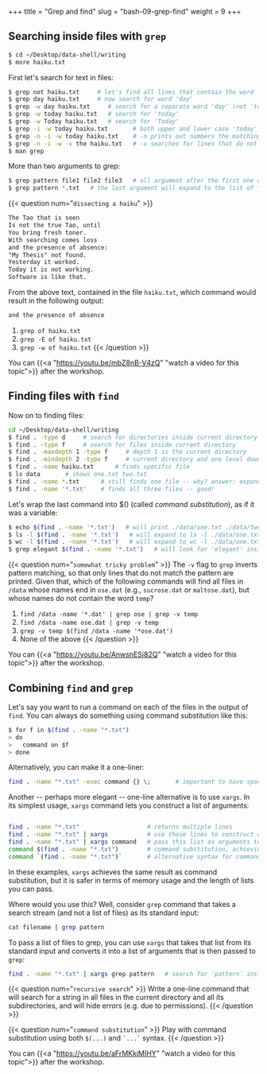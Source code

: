 +++
title = "Grep and find"
slug = "bash-09-grep-find"
weight = 9
+++

## Searching inside files with `grep`

```sh
$ cd ~/Desktop/data-shell/writing
$ more haiku.txt
```

First let's search for text in files:

```sh
$ grep not haiku.txt     # let's find all lines that contain the word 'not'
$ grep day haiku.txt     # now search for word 'day'
$ grep -w day haiku.txt     # search for a separate word 'day' (not 'today', etc.)
$ grep -w today haiku.txt   # search for 'today'
$ grep -w Today haiku.txt   # search for 'Today'
$ grep -i -w today haiku.txt       # both upper and lower case 'today'
$ grep -n -i -w today haiku.txt    # -n prints out numbers the matching lines
$ grep -n -i -w -v the haiku.txt   # -v searches for lines that do not contain 'the'
$ man grep
```

More than two arguments to grep:

```sh
$ grep pattern file1 file2 file3   # all argument after the first one are assumed to be filenames
$ grep pattern *.txt   # the last argument will expand to the list of *.txt files
```




{{< question num="`dissecting a haiku`" >}}
```txt
The Tao that is seen
Is not the true Tao, until
You bring fresh toner.
With searching comes loss
and the presence of absence:
"My Thesis" not found.
Yesterday it worked.
Today it is not working.
Software is like that.
```
From the above text, contained in the file `haiku.txt`, which command would result in the following output:
```txt
and the presence of absence
```
1. `grep of haiku.txt`
2. `grep -E of haiku.txt`
3. `grep -w of haiku.txt`
{{< /question >}}





<!-- 09-grep.mkv -->
<!-- {{< yt mbZ8nB-V4zQ 63 >}} -->
You can {{<a "https://youtu.be/mbZ8nB-V4zQ" "watch a video for this topic">}} after the workshop.





## Finding files with `find`

Now on to finding files:

```sh
cd ~/Desktop/data-shell/writing
$ find . -type d     # search for directories inside current directory
$ find . -type f     # search for files inside current directory
$ find . -maxdepth 1 -type f     # depth 1 is the current directory
$ find . -mindepth 2 -type f     # current directory and one level down
$ find . -name haiku.txt      # finds specific file
$ ls data       # shows one.txt two.txt
$ find . -name *.txt      # still finds one file -- why? answer: expands *.txt to haiku.txt
$ find . -name '*.txt'    # finds all three files -- good!
```

Let's wrap the last command into $() (called *command substitution*), as if it was a variable:

```sh
$ echo $(find . -name '*.txt')   # will print ./data/one.txt ./data/two.txt ./haiku.txt
$ ls -l $(find . -name '*.txt')   # will expand to ls -l ./data/one.txt ./data/two.txt ./haiku.txt
$ wc -l $(find . -name '*.txt')   # will expand to wc -l ./data/one.txt ./data/two.txt ./haiku.txt
$ grep elegant $(find . -name '*.txt')   # will look for 'elegant' inside all *.txt files
```




{{< question num="`somewhat tricky problem`" >}}
The `-v` flag to `grep` inverts pattern matching, so that only lines that do not match the pattern are printed. Given
that, which of the following commands will find all files in `/data` whose names end in `ose.dat` (e.g., `sucrose.dat`
or `maltose.dat`), but whose names do not contain the word `temp`?
1. `find /data -name '*.dat' | grep ose | grep -v temp`
2. `find /data -name ose.dat | grep -v temp`
3. `grep -v temp $(find /data -name '*ose.dat')`
4. None of the above
{{< /question >}}






<!-- 09-find.mkv -->
<!-- {{< yt AnwsnESj82Q 63 >}} -->
You can {{<a "https://youtu.be/AnwsnESj82Q" "watch a video for this topic">}} after the workshop.






## Combining `find` and `grep`
<!-- ## Running a command on the results of `find` -->

Let's say you want to run a command on each of the files in the output of `find`. You can always do something
using command substitution like this:

```sh
$ for f in $(find . -name "*.txt")
> do
>   command on $f
> done
```

Alternatively, you can make it a one-liner:

```sh
find . -name "*.txt" -exec command {} \;       # important to have spaces
```

Another -- perhaps more elegant -- one-line alternative is to use `xargs`. In its simplest usage, `xargs`
command lets you construct a list of arguments:

```sh

find . -name "*.txt"                   # returns multiple lines
find . -name "*.txt" | xargs           # use those lines to construct a list
find . -name "*.txt" | xargs command   # pass this list as arguments to `command`
command $(find . -name "*.txt")        # command substitution, achieving the same result (this is riskier!)
command `(find . -name "*.txt")`       # alternative syntax for command substitution
```

In these examples, `xargs` achieves the same result as command substitution, but it is safer in terms of
memory usage and the length of lists you can pass.

Where would you use this? Well, consider `grep` command that takes a search stream (and not a list of files)
as its standard input:

```sh
cat filename | grep pattern
```

To pass a list of files to grep, you can use `xargs` that takes that list from its standard input and converts
it into a list of arguments that is then passed to `grep`:

```sh
find . -name "*.txt" | xargs grep pattern   # search for `pattern` inside all those files (`grep` does not take a list of files as standard input)
```

{{< question num="`recursive search`" >}}
Write a one-line command that will search for a string in all files in the current directory and all its subdirectories,
and will hide errors (e.g. due to permissions).
{{< /question >}}

{{< question num="`command substitution`" >}}
Play with command substitution using both `$(...)` and ``` `...` ``` syntax.
{{< /question >}}

<!-- 09-findgrep.mkv -->
<!-- {{< yt aFrMKkjMIHY 63 >}} -->
You can {{<a "https://youtu.be/aFrMKkjMIHY" "watch a video for this topic">}} after the workshop.
